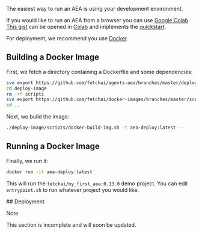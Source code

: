
The easiest way to run an AEA is using your development environment.

If you would like to run an AEA from a browser you can use <a href="https://colab.research.google.com" target="_blank">Google Colab</a>. <a href="https://gist.github.com/DavidMinarsch/2eeb1541508a61e828b497ab161e1834" target="_blank">This gist</a> can be opened in <a href="https://colab.research.google.com" target="_blank">Colab</a> and implements the <a href="../quickstart">quickstart</a>.

For deployment, we recommend you use <a href="https://www.docker.com/" target="_blank">Docker</a>.

## Building a Docker Image

First, we fetch a directory containing a Dockerfile and some dependencies:
``` bash
svn export https://github.com/fetchai/agents-aea/branches/master/deploy-image
cd deploy-image
rm -rf scripts
svn export https://github.com/fetchai/docker-images/branches/master/scripts
cd ..
```

Next, we build the image:
``` bash
./deploy-image/scripts/docker-build-img.sh -t aea-deploy:latest --
```

## Running a Docker Image

Finally, we run it:
``` bash
docker run -it aea-deploy:latest
```

This will run the `fetchai/my_first_aea:0.13.0` demo project. You can edit `entrypoint.sh` to run whatever project you would like.

## Deployment

<div class="admonition note">
  <p class="admonition-title">Note</p>
  <p>This section is incomplete and will soon be updated.
</p>
</div>
